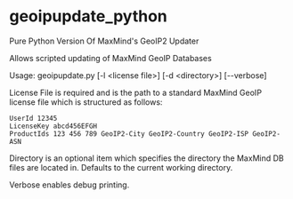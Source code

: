 # geoipupdate_python
Pure Python Version Of MaxMind's GeoIP2 Updater

Allows scripted updating of MaxMind GeoIP Databases

Usage: geoipupdate.py [-l \<license file\>] [-d \<directory\>] [--verbose]

License File is required and is the path to a standard MaxMind GeoIP license file which is structured as follows:
```
UserId 12345
LicenseKey abcd456EFGH
ProductIds 123 456 789 GeoIP2-City GeoIP2-Country GeoIP2-ISP GeoIP2-ASN
```
Directory is an optional item which specifies the directory the MaxMind DB files are located in. Defaults to the current working directory.

Verbose enables debug printing.
